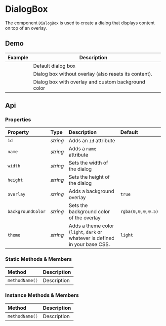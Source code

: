 # DialogBox
The component `DialogBox` is used to create a dialog that displays content on top of an overlay.

## Demo

<table class="example">
  <thead>
    <tr>
      <th>Example</th>
      <th>Description</th>
      <th></th>
    </tr>
  </thead>
  <tbody>
    <tr>
      <td>
        <dialog-box id="dialog-box-example-1"></dialog-box>
        <input-button name="buttonCancel" id="dialog-box-link-example-1" value="Click to open"></input-button>
      </td>
      <td>Default dialog box</td>
      <td>
        <icon-container src="./sprite.svg#code"></icon-container>
      </td>
    </tr>
    <tr>
      <td>
        <dialog-box id="dialog-box-example-2" overlay="false"></dialog-box>
        <input-button name="buttonCancel" id="dialog-box-link-example-2" value="Click to open"></input-button>
      </td>
      <td>Dialog box without overlay (also resets its content).</td>
      <td>
        <icon-container src="./sprite.svg#code"></icon-container>
      </td>
    </tr>
    <tr>
      <td>
        <dialog-box id="dialog-box-example-3" overlay="true" background-color="rgba(75, 145, 221, 0.5)"></dialog-box>
        <input-button name="buttonCancel" id="dialog-box-link-example-3" value="Click to open"></input-button>
      </td>
      <td>Dialog box with overlay and custom background color</td>
      <td>
        <icon-container src="./sprite.svg#code"></icon-container>
      </td>
    </tr>
  </tbody>
</table>

<template for="dialog-box-example-1">
  <header>Dialog</header>
  <main>
    <p>I'm a little dialog,<br> hear me shout</p>
  </main>
  <footer>
    <input-button value="cancel"></input-button>
    <input-button value="confirm"></input-button>
  </footer>
</template>

<template for="dialog-box-example-2">
  <header>Dialog</header>
  <main>
    <p>${data.message || 'Hello, world'}</p>
  </main>
  <footer>
    <input-button value="decrement"></input-button>
    <input-button value="increment"></input-button>
  </footer>
</template>

<template for="dialog-box-example-3">
  <header>Dialog</header>
  <main>
    <p>I'm a little dialog,<br> hear me shout</p>
  </main>
  <footer>
    <input-button value="cancel"></input-button>
    <input-button value="confirm"></input-button>
  </footer>
</template>

<script>
  {
    const dialogLink1 = document.getElementById('dialog-box-link-example-1')
    const dialog1 = document.getElementById('dialog-box-example-1')
    dialogLink1.addEventListener('click', e => dialog1.show())

    const dialogLink2 = document.getElementById('dialog-box-link-example-2')
    const dialog2 = document.getElementById('dialog-box-example-2')

    let clickCount = 1
    dialogLink2.addEventListener('click', e => {
      dialog2.setProps(props => ({
       ...props,
        message: `Clicked ${clickCount} times.`
      }))
      dialog2.show()
    })

    dialog2.addEventListener('click', e => {
      if (e.target.value === 'increment') {
        clickCount++
      } else if (e.target.value === 'decrement' && clickCount > 0) {
        clickCount--
      } else {
        return
      }
      
      dialog2.setProps(props => ({
       ...props,
        message: `Clicked ${clickCount} times.`
      }))
    })

    const dialogLink3 = document.getElementById('dialog-box-link-example-3')
    const dialog3 = document.getElementById('dialog-box-example-3')
    dialogLink3.addEventListener('click', e => dialog3.show())
  }
</script>

## Api

### Properties

| Property | Type | Description | Default |
| :--- | :--- | :--- | :--- |
| `id` | *string* | Adds an `id` attribute |  |
| `name` | *string* | Adds a `name` attribute |  |
| `width` | *string* | Sets the width of the dialog |  |
| `height` | *string* | Sets the height of the dialog |  |
| `overlay` | *string* | Adds a background overlay | `true` |
| `backgroundColor` | *string* | Sets the background color of the overlay | `rgba(0,0,0,0.5)` |
| `theme` | *string* | Adds a theme color (`light`, `dark` or whatever is defined in your base CSS. | `light` |

### Static Methods & Members

| Method | Description |
| :--- | :--- |
| `methodName()` | Description |

### Instance Methods & Members

| Method | Description |
| :--- | :--- |
| `methodName()` | Description |

